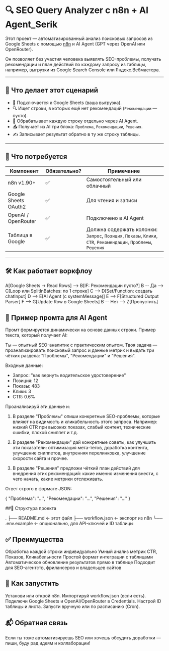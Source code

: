 # 🔍 SEO Query Analyzer с n8n + AI Agent_Serik

Этот проект — автоматизированный анализ поисковых запросов из Google Sheets с помощью [n8n](https://n8n.io) и AI Agent (GPT через OpenAI или OpenRouter).

Он позволяет без участия человека выявлять SEO-проблемы, получать рекомендации и план действий по каждому запросу из таблицы, например, выгрузки из Google Search Console или Яндекс.Вебмастера.

---

## 📌 Что делает этот сценарий

- 🔗 Подключается к Google Sheets (ваша выгрузка).
- 🔍 Ищет строки, в которых ещё нет рекомендаций (`Рекомендации` — пусто).
- 🧠 Обрабатывает каждую строку отдельно через AI Agent.
- 📤 Получает из AI три блока: `Проблема`, `Рекомендации`, `Решения`.
- ✍️ Записывает результат обратно в ту же строку таблицы.

---

## 🧰 Что потребуется

| Компонент            | Обязательно? | Примечание |
|----------------------|--------------|------------|
| n8n v1.90+           | ✅           | Самостоятельный или облачный |
| Google Sheets OAuth2 | ✅           | Для чтения и записи |
| OpenAI / OpenRouter  | ✅           | Подключено в AI Agent |
| Таблица в Google     | ✅           | Должна содержать колонки: `Запрос`, `Позиция`, `Показы`, `Клики`, `CTR`, `Рекомендации`, `Проблемы`, `Решения` |

---

## 🛠️ Как работает воркфлоу


  A[Google Sheets → Read Rows] --> B[IF: Рекомендации пусто?]
  B -- Да --> C[Loop или SplitInBatches: по 1 строке]
  C --> D[Set/Function: создать chatInput]
  D --> E[AI Agent (с systemMessage)]
  E --> F[Structured Output Parser]
  F --> G[Update Row в Google Sheets]
  B -- Нет --> Z[Пропустить]

## 💬 Пример промта для AI Agent
Промт формируется динамически на основе данных строки.
Пример текста, который получает AI:

Ты — опытный SEO-аналитик с практическим опытом. Твоя задача — проанализировать поисковый запрос и данные метрик и выдать три чётких раздела: "Проблемы", "Рекомендации" и "Решения".

Входные данные:
- Запрос: "как вернуть водительское удостоверение"
- Позиция: 12
- Показы: 483
- Клики: 3
- CTR: 0.6%

Проанализируй эти данные и:

1. В разделе "Проблемы" опиши конкретные SEO-проблемы, которые влияют на видимость и кликабельность этого запроса. Например: низкий CTR при высоких показах, слабый контент, технические ошибки, плохой сниппет и т.д.

2. В разделе "Рекомендации" дай конкретные советы, как улучшить эти показатели: оптимизация мета-тегов, доработка контента, улучшение сниппетов, внутренняя перелинковка, улучшение скорости сайта и прочее.

3. В разделе "Решения" предложи чёткий план действий для внедрения этих рекомендаций: какие именно изменения внести, с чего начать, какие метрики отслеживать.

Ответ строго в формате JSON:

{
  "Проблема": "…",
  "Рекомендации": "…",
  "Решения": "…"
}

##📁 Структура проекта

.
├── README.md               ← этот файл
├── workflow.json           ← экспорт из n8n
└── .env.example            ← опционально, для API-ключей и ID таблицы


## ✅ Преимущества

Обработка каждой строки индивидуально
Умный анализ метрик CTR, Показов, Кликабельности
Простой формат интеграции с таблицами
Автоматическое обновление результатов прямо в таблице
Подходит для SEO-агентств, фрилансеров и владельцев сайтов

## 🚀 Как запустить

Установи или открой n8n.
Импортируй workflow.json (если есть).
Подключи Google Sheets и OpenAI/OpenRouter в Credentials.
Настрой ID таблицы и листа.
Запусти вручную или по расписанию (Cron).

## 📬 Обратная связь

Если ты тоже автоматизируешь SEO или хочешь обсудить доработки — пиши, буду рад идеям и коллаборации!

